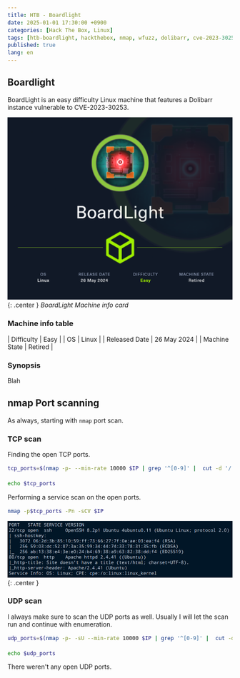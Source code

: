 ```yaml
---
title: HTB - Boardlight
date: 2025-01-01 17:30:00 +0900
categories: [Hack The Box, Linux]
tags: [htb-boardlight, hackthebox, nmap, wfuzz, dolibarr, cve-2023-30253, ssh, mysql, linpeas, cve-2022-37706]     # TAG names should always be lowercase
published: true
lang: en
---
```


## Boardlight

BoardLight is an easy difficulty Linux machine that features a Dolibarr instance vulnerable to CVE-2023-30253.

![BoardLight](/assets/img/posts/htb-boardlight/BoardLight.png){: .center }
_BoardLight Machine info card_

### Machine info table

| Difficulty          | Easy     |
| OS               | Linux    |
| Released Date | 26 May 2024 |
| Machine State | Retired |

### Synopsis
Blah

## nmap Port scanning
As always, starting with `nmap` port scan.

### TCP scan

Finding the open TCP ports.

```bash
tcp_ports=$(nmap -p- --min-rate 10000 $IP | grep '^[0-9]' |  cut -d '/' -f1 | tr '\n' ',' | sed s/,$//)

echo $tcp_ports
```
Performing a service scan on the open ports.

```bash
nmap -p$tcp_ports -Pn -sCV $IP
```

![nmap](/assets/img/posts/htb-boardlight/boardlight-1.png){: .center }

### UDP scan

I always make sure to scan the UDP ports as well. Usually I will let the scan run and continue with enumeration.

```bash
udp_ports=$(nmap -p- -sU --min-rate 10000 $IP | grep '^[0-9]' |  cut -d '/' -f1 | tr '\n' ',' | sed s/,$//)

echo $udp_ports
```
There weren't any open UDP ports.

## 
